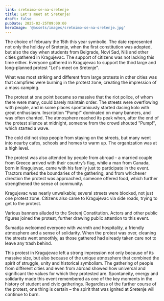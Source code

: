 ```yaml
---
link: sretnimo-se-na-sretenje
title: Let's meet at Sretenje!
draft: false
pubDate: 2025-02-25T09:00:00
heroImage: '@assets/images/sretnimo-se-na-sretenje.jpg'
---
```

The choice of february the 15th this year symbolic. The date represented not only the holiday of Sretenje, when the first constitution was adopted, but also the day when students from Belgrade, Novi Sad, Niš and other cities gathered in Kragujevac. The support of citizens was not lacking this time either. Everyone gathered in Kragujevac to support the third large and long-planned protest "Let's meet on Sretenje".

What was most striking and different from large protests in other cities was that campfires were burning in the protest zone, creating the impression of a mass camping.

The protest at one point became so massive that the riot police, of whom there were many, could barely maintain order. The streets were overflowing with people, and in some places spontaniously started dacing kolo with great enthusiasm. Inscription "Pump!" dominated on many banners, and was often chanted. The atmosphere reached its peak when, after the end of the protest silence at midnight, someone from the crowd shouted "Pump!", which started a wave.

The cold did not stop people from staying on the streets, but many went into nearby cafes, schools and homes to warm up. The organization was at a high level.

The protest was also attended by people from abroad – a married couple from Greece arrived with their country’s flag, while a man from Canada, born in Kragujevac, came with his family just to participate in the event. Tractors marked the boundaries of the gathering, and from whichever direction the protest was approached, someone offered food, which further strengthened the sense of community.

Kragujevac was nearly unwalkable; several streets were blocked, not just one protest zone. Citizens also came to Kragujevac via side roads, trying to get to the protest.

Various banners alluded to the Sretenj Constitution. Actors and other public figures joined the protest, further drawing public attention to this event.

Šumadija welcomed everyone with warmth and hospitality, a friendly atmosphere and a sense of solidarity. When the protest was over, cleaning the streets went smoothly, as those gathered had already taken care not to leave any trash behind.

This protest in Kragujevac left a strong impression not only because of its massive size, but also because of the unique atmosphere that combined the spirit of struggle, unity and historical symbolism. The gathering of people from different cities and even from abroad showed how universal and significant the values ​​for which they protested are. Spontaneity, energy and solidarity made this event remembered as one of the key moments in the history of student and civic gatherings. Regardless of the further course of the protest, one thing is certain – the spirit that was ignited at Sretenje will continue to burn.
